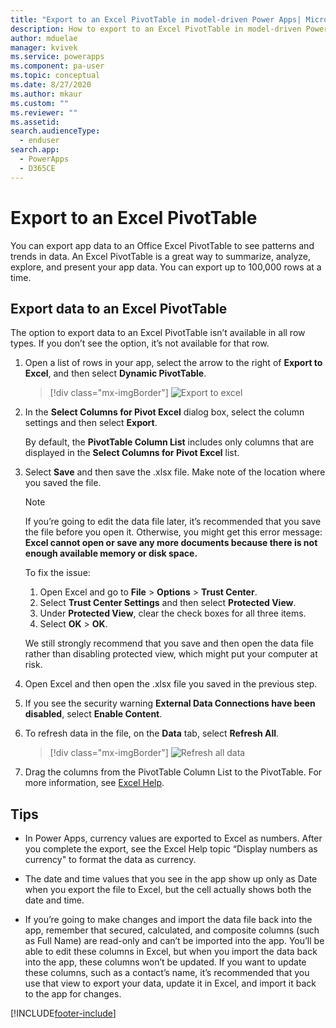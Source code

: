 ```yaml
---
title: "Export to an Excel PivotTable in model-driven Power Apps| MicrosoftDocs"
description: How to export to an Excel PivotTable in model-driven Power Apps
author: mduelae
manager: kvivek
ms.service: powerapps
ms.component: pa-user
ms.topic: conceptual
ms.date: 8/27/2020
ms.author: mkaur
ms.custom: ""
ms.reviewer: ""
ms.assetid: 
search.audienceType: 
  - enduser
search.app: 
  - PowerApps
  - D365CE
---
```

# Export to an Excel PivotTable


You can export app data to an Office Excel PivotTable to see patterns and trends in data. An Excel PivotTable is a great way to summarize, analyze, explore, and present your app data. You can export up to 100,000 rows at a time.  
  

## Export data to an Excel PivotTable  
The option to export data to an Excel PivotTable isn’t available in all row types. If you don’t see the option, it’s not available for that row.  
  
1. Open a list of rows in your app, select the arrow to the right of **Export to Excel**, and then select **Dynamic PivotTable**.  

   > [!div class="mx-imgBorder"] 
   > ![Export to excel](media/export_to_excel.png "Select export to Excel")
  
2. In the **Select Columns for Pivot Excel** dialog box, select the column settings and then select **Export**.  
  
   By default, the **PivotTable Column List** includes only columns that are displayed in the **Select Columns for Pivot Excel** list.  
  
3. Select **Save** and then save the .xlsx file. Make note of the location where you saved the file.  
  
   > [!NOTE]
   > If you’re going to edit the data file later, it’s recommended that you save the file before you open it. Otherwise, you might get this error message: **Excel cannot open or save any more documents because there is not enough available memory or disk space.**  
   > 
   > To fix the issue:  
   > 
   > 1. Open Excel and go to **File** > **Options** > **Trust Center**.  
   > 2. Select **Trust Center Settings** and then select **Protected View**.  
   > 3. Under **Protected View**, clear the check boxes for all three items.  
   > 4. Select **OK** > **OK**.  
   > 
   > We still strongly recommend that you save and then open the data file rather than disabling protected view, which might put your computer at risk.  
  
4. Open Excel and then open the .xlsx file you saved in the previous step.  
  
5. If you see the security warning **External Data Connections have been disabled**, select **Enable Content**.  
  
6. To refresh data in the file, on the **Data** tab, select **Refresh All**.  

   > [!div class="mx-imgBorder"] 
   > ![Refresh all data](media/refresh_data.png "Refresh all data")
  
7. Drag the columns from the PivotTable Column List to the PivotTable. For more information, see [Excel Help](https://support.microsoft.com/excel).  
  
## Tips  
  
- In Power Apps, currency values are exported to Excel as numbers. After you complete the export, see the Excel Help topic “Display numbers as currency" to format the data as currency.
  
- The date and time values that you see in the app show up only as Date when you export the file to Excel, but the cell actually shows both the date and time.  
  
- If you’re going to make changes and import the data file back into the app, remember that secured, calculated, and composite columns (such as Full Name) are read-only and can’t be imported into the app. You’ll be able to edit these columns in Excel, but when you import the data back into the app, these columns won’t be updated. If you want to update these columns, such as a contact’s name, it’s recommended that you use that view to export your data, update it in Excel, and import it back to the app for changes.  
  
 


[!INCLUDE[footer-include](../includes/footer-banner.md)]